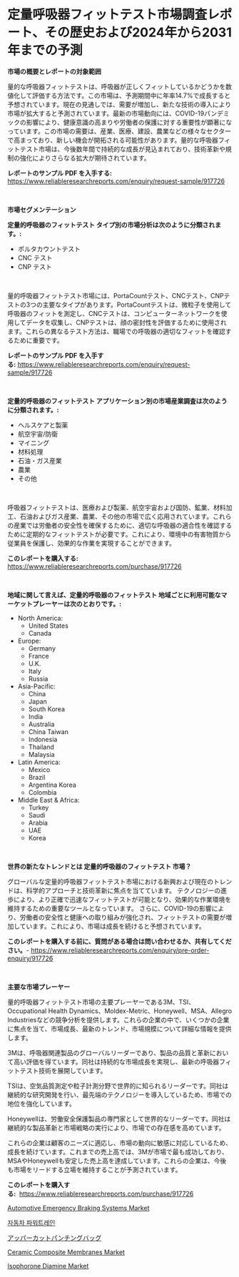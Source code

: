 <p><h1>定量呼吸器フィットテスト市場調査レポート、その歴史および2024年から2031年までの予測</h1></p><p><strong>市場の概要とレポートの対象範囲</strong></p>
<p><p>量的な呼吸器フィットテストは、呼吸器が正しくフィットしているかどうかを数値化して評価する方法です。この市場は、予測期間中に年率14.7%で成長すると予想されています。現在の見通しでは、需要が増加し、新たな技術の導入により市場が拡大すると予測されています。最新の市場動向には、COVID-19パンデミックの影響により、健康意識の高まりや労働者の保護に対する重要性が顕著になっています。この市場の需要は、産業、医療、建設、農業などの様々なセクターで高まっており、新しい機会が開拓される可能性があります。量的な呼吸器フィットテスト市場は、今後数年間で持続的な成長が見込まれており、技術革新や規制の強化によりさらなる拡大が期待されています。</p></p>
<p><strong>レポートのサンプル PDF を入手する:</strong> <a href="https://www.reliableresearchreports.com/enquiry/request-sample/917726">https://www.reliableresearchreports.com/enquiry/request-sample/917726</a></p>
<p>&nbsp;</p>
<p><strong>市場セグメンテーション</strong></p>
<p><strong>定量的呼吸器のフィットテスト タイプ別の市場分析は次のように分類されます。:</strong></p>
<p><ul><li>ポルタカウントテスト</li><li>CNC テスト</li><li>CNP テスト</li></ul></p>
<p>&nbsp;</p>
<p><p>量的呼吸器フィットテスト市場には、PortaCountテスト、CNCテスト、CNPテストの3つの主要なタイプがあります。PortaCountテストは、微粒子を使用して呼吸器のフィットを測定し、CNCテストは、コンピューターネットワークを使用してデータを収集し、CNPテストは、顔の密封性を評価するために使用されます。これらの異なるテスト方法は、職場での呼吸器の適切なフィットを確認するために重要です。</p></p>
<p><strong>レポートのサンプル PDF を入手する:</strong>&nbsp;<a href="https://www.reliableresearchreports.com/enquiry/request-sample/917726">https://www.reliableresearchreports.com/enquiry/request-sample/917726</a></p>
<p>&nbsp;</p>
<p><strong> 定量的呼吸器のフィットテスト アプリケーション別の市場産業調査は次のように分類されます。:</strong></p>
<p><ul><li>ヘルスケアと製薬</li><li>航空宇宙/防衛</li><li>マイニング</li><li>材料処理</li><li>石油・ガス産業</li><li>農業</li><li>その他</li></ul></p>
<p>&nbsp;</p>
<p><p>呼吸器フィットテストは、医療および製薬、航空宇宙および国防、鉱業、材料加工、石油およびガス産業、農業、その他の市場で広く応用されています。これらの産業では労働者の安全性を確保するために、適切な呼吸器の適合性を確認するために定期的なフィットテストが必要です。これにより、環境中の有害物質から従業員を保護し、効果的な作業を実現することができます。</p></p>
<p><strong>このレポートを購入する:</strong>&nbsp; <a href="https://www.reliableresearchreports.com/purchase/917726">https://www.reliableresearchreports.com/purchase/917726</a></p>
<p>&nbsp;</p>
<p><strong>地域に関して言えば、定量的呼吸器のフィットテスト 地域ごとに利用可能なマーケットプレーヤーは次のとおりです。:</strong></p>
<p><ul>
    <li>
        North America:
        <ul>
            <li>United States</li>
            <li>Canada</li>
        </ul>
    </li>
    <li>
        Europe:
        <ul>
            <li>Germany</li>
            <li>France</li>
            <li>U.K.</li>
            <li>Italy</li>
            <li>Russia</li>
        </ul>
    </li>
    <li>
        Asia-Pacific:
        <ul>
            <li>China</li>
            <li>Japan</li>
            <li>South Korea</li>
            <li>India</li>
            <li>Australia</li>
            <li>China Taiwan</li>
            <li>Indonesia</li>
            <li>Thailand</li>
            <li>Malaysia</li>
        </ul>
    </li>
    <li>
        Latin America:
        <ul>
            <li>Mexico</li>
            <li>Brazil</li>
            <li>Argentina Korea</li>
            <li>Colombia</li>
        </ul>
    </li>
    <li>
        Middle East & Africa:
        <ul>
            <li>Turkey</li>
            <li>Saudi</li>
            <li>Arabia</li>
            <li>UAE</li>
            <li>Korea</li>
        </ul>
    </li>
    </ul></p>
<p>&nbsp;</p>
<p><strong>世界の新たなトレンドとは 定量的呼吸器のフィットテスト 市場？</strong></p>
<p><p>グローバルな定量的呼吸器フィットテスト市場における新興および現在のトレンドは、科学的アプローチと技術革新に焦点を当てています。 テクノロジーの進歩により、より正確で迅速なフィットテストが可能となり、効果的な作業環境を維持するための重要なツールとなっています。 さらに、COVID-19の影響により、労働者の安全性と健康への取り組みが強化され、フィットテストの需要が増加しています。これにより、市場は成長を続けると予想されています。</p></p>
<p><strong>このレポートを購入する前に、質問がある場合は問い合わせるか、共有してください。</strong>- <a href="https://www.reliableresearchreports.com/enquiry/pre-order-enquiry/917726">https://www.reliableresearchreports.com/enquiry/pre-order-enquiry/917726</a></p>
<p>&nbsp;</p>
<p><strong>主要な市場プレーヤー</strong></p>
<p><p>量的呼吸器フィットテスト市場の主要プレーヤーである3M、TSI、Occupational Health Dynamics、Moldex-Metric、Honeywell、MSA、Allegro Industriesなどの競争分析を提供します。これらの企業の中で、いくつかの企業に焦点を当て、市場成長、最新のトレンド、市場規模について詳細な情報を提供します。</p><p>3Mは、呼吸器関連製品のグローバルリーダーであり、製品の品質と革新において高い評価を得ています。同社は持続的な市場成長を実現し、最新の呼吸器フィットテスト技術を展開しています。</p><p>TSIは、空気品質測定や粒子計測分野で世界的に知られるリーダーです。同社は継続的な研究開発を行い、最先端のテクノロジーを導入しているため、市場での地位を強化しています。</p><p>Honeywellは、労働安全保護製品の専門家として世界的なリーダーです。同社は継続的な製品革新と市場戦略の実行により、市場での存在感を高めています。</p><p>これらの企業は顧客のニーズに適応し、市場の動向に敏感に対応しているため、成長を続けています。これまでの売上高では、3Mが市場で最も成功しており、MSAやHoneywellも安定した売上高を達成しています。これらの企業は、今後も市場をリードする立場を維持することが予測されています。</p></p>
<p><strong>このレポートを購入する:</strong>&nbsp;&nbsp;<a href="https://www.reliableresearchreports.com/purchase/917726">https://www.reliableresearchreports.com/purchase/917726</a></p>
<p><p><a href="https://noble-drawer-34c.notion.site/Automotive-Emergency-Braking-Systems-Market-Size-Market-Trends-and-Growth-Outlook-forecasted-for-p-8a1b0ac8b84b440893ad6f89bff35269">Automotive Emergency Braking Systems Market</a></p><p><a href="https://medium.com/@sinjinluong3e0awx2m195k76/%EC%9E%90%EB%8F%99%EC%B0%A8-%ED%8C%8C%EC%9B%8C%ED%8A%B8%EB%A0%88%EC%9D%B8-%EC%8B%9C%EC%9E%A5-%EC%8B%9C%EC%9E%A5-cagr-%EC%8B%9C%EC%9E%A5-%EB%8F%99%ED%96%A5-%EB%B0%8F-%EC%84%B1%EC%9E%A5-%EC%A0%84%EB%9E%B5%EC%97%90-%EB%8C%80%ED%95%9C-%ED%86%B5%EC%B0%B0%EB%A0%A5-bfb1dbdfc0e6">자동차 파워트레인</a></p><p><a href="https://medium.com/@the_orlando3017/%E3%82%A2%E3%83%83%E3%83%91%E3%83%BC%E3%82%AB%E3%83%83%E3%83%88%E3%83%91%E3%83%B3%E3%83%81%E3%83%B3%E3%82%B0%E3%83%90%E3%83%83%E3%82%B0%E5%B8%82%E5%A0%B4-%E7%AB%B6%E4%BA%89%E5%88%86%E6%9E%90-%E5%B8%82%E5%A0%B4%E3%83%88%E3%83%AC%E3%83%B3%E3%83%89-2031%E5%B9%B4%E3%81%BE%E3%81%A7%E3%81%AE%E4%BA%88%E6%B8%AC-3e942c9d0091">アッパーカットパンチングバッグ</a></p><p><a href="https://fearless-okapi-6c8.notion.site/Ceramic-Composite-Membranes-Market-Size-Share-Trends-Analysis-Report-By-Material-By-Type-By-End-4d0278b3ad0c41828396693a84887190">Ceramic Composite Membranes Market</a></p><p><a href="https://view.publitas.com/reportprime-1/isophorone-diamine-market-research-report-reveals-the-latest-trends-and-opportunities-of-this-market-for-period-from-2024-2031/">Isophorone Diamine Market</a></p></p>